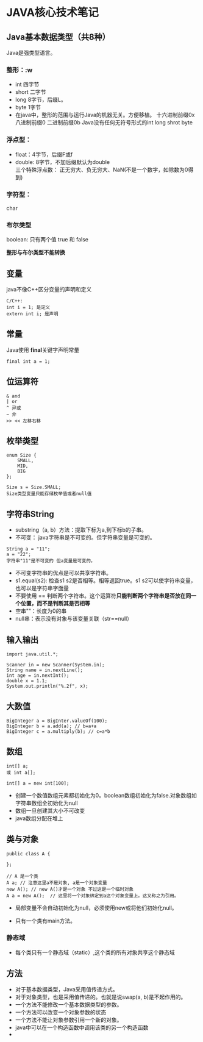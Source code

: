 # JAVA核心技术笔记

## Java基本数据类型（共8种）
Java是强类型语言。
### 整形：:w

- int 四字节
- short 二字节
- long 8字节，后缀L。
- byte 1字节
- 在java中，整形的范围与运行Java的机器无关。方便移植。
十六进制前缀0x
八进制前缀0
二进制前缀0b
Java没有任何无符号形式的int long shrot byte
### 浮点型：
- float：4字节，后缀F或f
- double: 8字节，不加后缀默认为double
<br>三个特殊浮点数： 正无穷大、负无穷大、NaN(不是一个数字，如除数为0得到)

### 字符型：
char 
### 布尔类型
boolean: 只有两个值 true 和 false

**整形与布尔类型不能转换**

## 变量

java不像C++区分变量的声明和定义

```
C/C++:
int i = 1; 是定义
extern int i; 是声明
```
## 常量
Java使用 **final**关键字声明常量
```
final int a = 1;
```
## 位运算符
```
& and
| or
^ 异或
~ 非
>> << 左移右移
```
## 枚举类型

```
enum Size {
    SMALL,
    MID,
    BIG
};

Size s = Size.SMALL;
Size类型变量只能存储枚举值或者null值
```
## 字符串String

- substring（a, b）方法：提取下标为a,到下标b的子串。
- 不可变： java字符串是不可变的。但字符串变量是可变的。
```
String a = "11";
a = "22";
字符串"11"是不可变的 但a变量是可变的。
```
- 不可变字符串的优点是可以共享字符串。
- s1.equal(s2): 检查s1 s2是否相等。相等返回true。s1 s2可以使字符串变量，也可以是字符串字面量
- 不要使用 == 判断两个字符串。这个运算符**只能判断两个字符串是否放在同一个位置，而不是判断其是否相等**
- 空串""：长度为0的串
- null串：表示没有对象与该变量关联（str==null）

## 输入输出 

```
import java.util.*;

Scanner in = new Scanner(System.in);
String name = in.nextLine();
int age = in.nextInt();
double x = 1.1;
System.out.println("%.2f", x);
```






## 大数值
```
BigInteger a = BigInter.valueOf(100);
BigInteger b = a.add(a); // b=a+a
BigInteger c = a.multiply(b); // c=a*b

```
## 数组
```
int[] a;
或 int a[];

int[] a = new int[100];
```
- 创建一个数值数组元素都初始化为0。boolean数组初始化为false.对象数组如字符串数组全初始化为null
- 数组一旦创建其大小不可改变 
- java数组分配在堆上

## 类与对象
```
public class A {

};

// A 是一个类
A a; // 注意这里a不是对象, a是一个对象变量
new A(); // new A()才是一个对象 不过这是一个临时对象
A a = new A();  // 这里将一个对象绑定到a这个对象变量上。这又称之为引用。

```
- 局部变量不会自动初始化为null，必须使用new或将他们初始化null。

- 只有一个类有main方法。
### 静态域
- 每个类只有一个静态域（static）,这个类的所有对象共享这个静态域

## 方法
- 对于基本数据类型，Java采用值传递方式。
- 对于对象类型，也是采用值传递的。也就是说swap(a, b)是不起作用的。
- 一个方法不能修改一个基本数据类型的参数。
- 一个方法可以改变一个对象参数的状态
- 一个方法不能让对象参数引用一个新的对象。
- java中可以在一个构造函数中调用该类的另一个构造函数
-   
